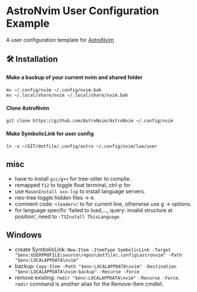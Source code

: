 # AstroNvim User Configuration Example

A user configuration template for [AstroNvim](https://github.com/AstroNvim/AstroNvim)

## 🛠️ Installation

#### Make a backup of your current nvim and shared folder

```shell
mv ~/.config/nvim ~/.config/nvim.bak
mv ~/.local/share/nvim ~/.local/share/nvim.bak
```

#### Clone AstroNvim

```shell
git clone https://github.com/AstroNvim/AstroNvim ~/.config/nvim
```


#### Make SymbolicLink for user config

```shell
ln -s ~/GIT/dotfile/.config/astro ~/.config/nvim/lua/user
```

## misc

* have to install `gcc/g++` for tree-sitter to compile.
* remapped `f12` to toggle float terminal, ctrl-p for 
* use `MasonInstall xxx-lsp` to install language servers.
* neo-tree toggle hidden files -> `H`.
* comment code: `<leader>/` to for current line, otherwise use g -> options.
* for language specific 'failed to load,..., query: invalid structure at position', need to `:TSInstall ThisLanguage`.

## Windows
* create SymbolicLink: `New-Item -ItemType SymbolicLink -Target "$env:USERPROFILE\source\repos\dotfile\.config\astronvim" -Path "$env:LOCALAPPDATA\nvim"`
* backup: `Copy-Item -Path "$env:LOCALAPPDATA\nvim" -Destination "$env:LOCALAPPDATA\nvim-backup" -Recurse -Force`
* remove existing: `rmdir "$env:LOCALAPPDATA\nvim" -Recurse -Force`. `rmdir` command is another alias for the Remove-Item cmdlet.
